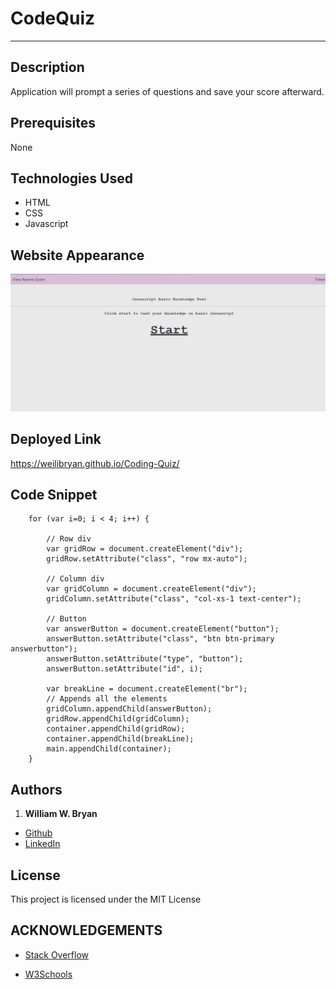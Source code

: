 # CodeQuiz
----------------------
## Description

Application will prompt a series of questions and save your score afterward.

## Prerequisites

None

## Technologies Used

- HTML
- CSS
- Javascript


## Website Appearance

![Index](./assets/images/demo.PNG)


## Deployed Link
https://weilibryan.github.io/Coding-Quiz/

## Code Snippet
```
    for (var i=0; i < 4; i++) {
        
        // Row div
        var gridRow = document.createElement("div");
        gridRow.setAttribute("class", "row mx-auto");

        // Column div
        var gridColumn = document.createElement("div");
        gridColumn.setAttribute("class", "col-xs-1 text-center");

        // Button
        var answerButton = document.createElement("button");
        answerButton.setAttribute("class", "btn btn-primary answerbutton");
        answerButton.setAttribute("type", "button");
        answerButton.setAttribute("id", i);

        var breakLine = document.createElement("br");
        // Appends all the elements
        gridColumn.appendChild(answerButton);
        gridRow.appendChild(gridColumn);
        container.appendChild(gridRow);
        container.appendChild(breakLine);
        main.appendChild(container);
    }
```

## Authors

1. **William W. Bryan** 
- [Github](https://github.com/WeiLiBryan)
- [LinkedIn](https://www.linkedin.com/in/william-bryan-72730019a/)




## License

This project is licensed under the MIT License


## ACKNOWLEDGEMENTS

- [Stack Overflow](https://stackoverflow.com)

- [W3Schools](https://www.w3schools.com/js/js_quiz.asp)
